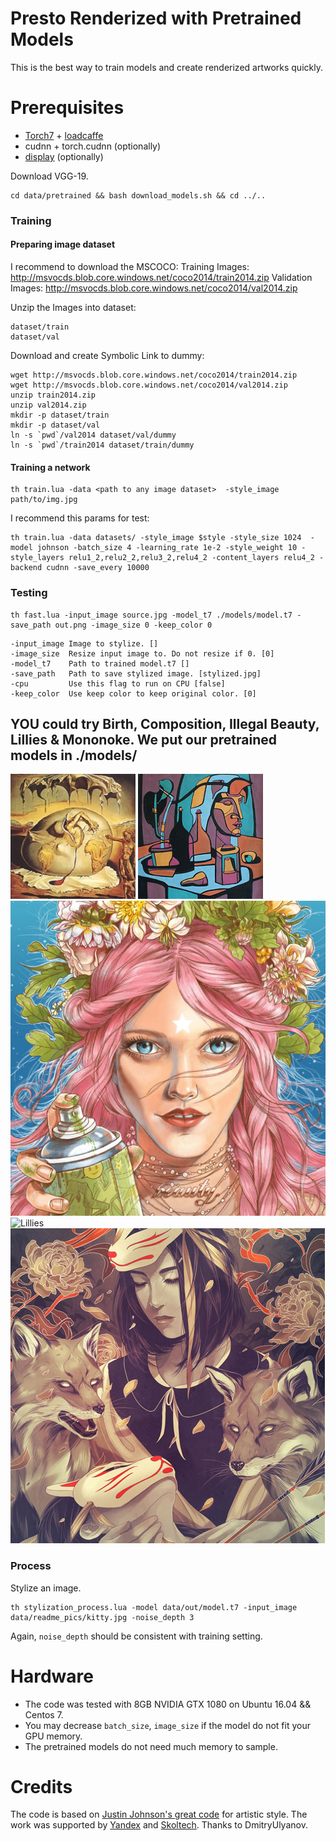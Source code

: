 # Presto Renderized with Pretrained Models

This is the best way to train models and create renderized artworks quickly. 

# Prerequisites
- [Torch7](http://torch.ch/docs/getting-started.html) + [loadcaffe](https://github.com/szagoruyko/loadcaffe)
- cudnn + torch.cudnn (optionally)
- [display](https://github.com/szym/display) (optionally)

Download VGG-19.
```
cd data/pretrained && bash download_models.sh && cd ../..
```

### Training

#### Preparing image dataset

I recommend to download the MSCOCO: 
Training Images: http://msvocds.blob.core.windows.net/coco2014/train2014.zip
Validation Images: http://msvocds.blob.core.windows.net/coco2014/val2014.zip

Unzip the Images into dataset:
```
dataset/train
dataset/val
```
Download and create Symbolic Link to dummy: 
```
wget http://msvocds.blob.core.windows.net/coco2014/train2014.zip
wget http://msvocds.blob.core.windows.net/coco2014/val2014.zip
unzip train2014.zip
unzip val2014.zip
mkdir -p dataset/train
mkdir -p dataset/val
ln -s `pwd`/val2014 dataset/val/dummy
ln -s `pwd`/train2014 dataset/train/dummy
```

#### Training a network

```
th train.lua -data <path to any image dataset>  -style_image path/to/img.jpg
```
I recommend this params for test:
```
th train.lua -data datasets/ -style_image $style -style_size 1024  -model johnson -batch_size 4 -learning_rate 1e-2 -style_weight 10 -style_layers relu1_2,relu2_2,relu3_2,relu4_2 -content_layers relu4_2 -backend cudnn -save_every 10000
```
### Testing

```
th fast.lua -input_image source.jpg -model_t7 ./models/model.t7 -save_path out.png -image_size 0 -keep_color 0
```
```
-input_image Image to stylize. []
-image_size  Resize input image to. Do not resize if 0. [0]
-model_t7    Path to trained model.t7 []
-save_path   Path to save stylized image. [stylized.jpg]
-cpu         Use this flag to run on CPU [false]
-keep_color  Use keep color to keep original color. [0]
```
YOU could try Birth, Composition, Illegal Beauty, Lillies & Mononoke. We put our pretrained models in ./models/
---------------------------------------------------------------------------

![Birth](./data/pretrained/birth.jpg)
![Composition](./data/pretrained/composition.jpg)
![Illegal_Beauty](./data/pretrained/illegal_beauty.jpg)
![Lillies](./data/pretrained/lillies.jpg)
![Mononoke](./data/pretrained/mononoke.jpg)

### Process

Stylize an image.
```
th stylization_process.lua -model data/out/model.t7 -input_image data/readme_pics/kitty.jpg -noise_depth 3
```
Again, `noise_depth` should be consistent with training setting.

# Hardware
- The code was tested with 8GB NVIDIA GTX 1080 on  Ubuntu 16.04 && Centos 7.
- You may decrease `batch_size`, `image_size` if the model do not fit your GPU memory.
- The pretrained models do not need much memory to sample.

# Credits

The code is based on [Justin Johnson's great code](https://github.com/jcjohnson/neural-style) for artistic style.
The work was supported by [Yandex](https://www.yandex.ru/) and [Skoltech](http://sites.skoltech.ru/compvision/).
Thanks to DmitryUlyanov.
